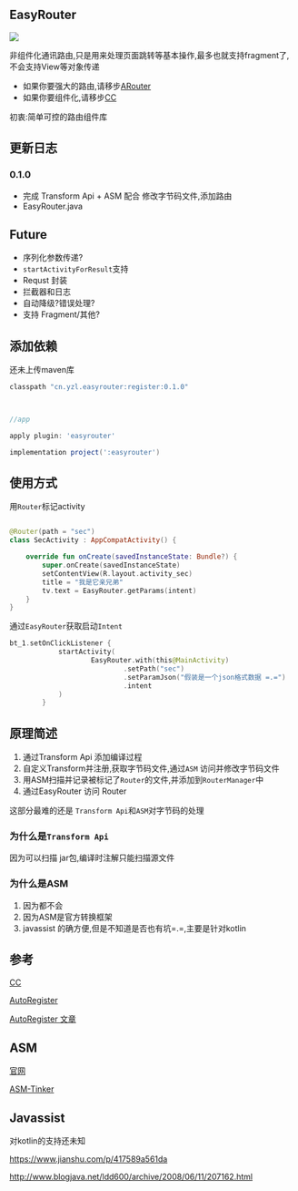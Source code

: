 

## EasyRouter

[![](https://jitpack.io/v/yizems/EasyRouter.svg)](https://jitpack.io/#yizems/EasyRouter)

非组件化通讯路由,只是用来处理页面跳转等基本操作,最多也就支持fragment了,不会支持View等对象传递

- 如果你要强大的路由,请移步[ARouter](https://github.com/alibaba/ARouter)
- 如果你要组件化,请移步[CC](https://github.com/luckybilly/CC)

初衷:简单可控的路由组件库

## 更新日志


### 0.1.0

- 完成 Transform Api + ASM 配合 修改字节码文件,添加路由
- EasyRouter.java


## Future

- 序列化参数传递?
- `startActivityForResult`支持
- Requst 封装
- 拦截器和日志
- 自动降级?错误处理?
- 支持 Fragment/其他?

## 添加依赖

还未上传maven库


```gradle
classpath "cn.yzl.easyrouter:register:0.1.0"



//app

apply plugin: 'easyrouter'

implementation project(':easyrouter')

```


## 使用方式

用`Router`标记activity
```kotlin

@Router(path = "sec")
class SecActivity : AppCompatActivity() {

    override fun onCreate(savedInstanceState: Bundle?) {
        super.onCreate(savedInstanceState)
        setContentView(R.layout.activity_sec)
        title = "我是它亲兄弟"
        tv.text = EasyRouter.getParams(intent)
    }
}
```

通过`EasyRouter`获取启动`Intent`
```kotlin
bt_1.setOnClickListener {
            startActivity(
                    EasyRouter.with(this@MainActivity)
                            .setPath("sec")
                            .setParamJson("假装是一个json格式数据 =.=")
                            .intent
            )
        }

```


## 原理简述

1. 通过Transform Api 添加编译过程
2. 自定义Transform并注册,获取字节码文件,通过`ASM` 访问并修改字节码文件
3. 用ASM扫描并记录被标记了`Router`的文件,并添加到`RouterManager`中
4. 通过EasyRouter 访问 Router


这部分最难的还是 `Transform Api`和`ASM`对字节码的处理

### 为什么是`Transform Api`

因为可以扫描 jar包,编译时注解只能扫描源文件

### 为什么是ASM

1. 因为都不会
2. 因为ASM是官方转换框架
3. javassist 的确方便,但是不知道是否也有坑=.=,主要是针对kotlin

## 参考

[CC](https://github.com/luckybilly/CC)

[AutoRegister](https://github.com/luckybilly/AutoRegister)

[AutoRegister 文章](https://juejin.im/post/5a2b95b96fb9a045284669a9)



## ASM

[官网](https://asm.ow2.io/)

[ASM-Tinker](https://blog.csdn.net/l2show/article/details/54846682)


## Javassist

对kotlin的支持还未知

https://www.jianshu.com/p/417589a561da




http://www.blogjava.net/ldd600/archive/2008/06/11/207162.html